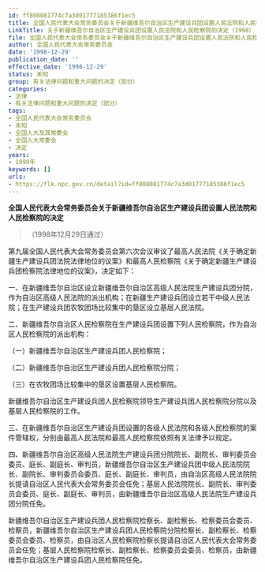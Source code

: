 ```yaml
---
id: ff808081774c7a3d01777185386f1ec5
title: 全国人民代表大会常务委员会关于新疆维吾尔自治区生产建设兵团设置人民法院和人民检察院的决定
LinkTitle: 关于新疆维吾尔自治区生产建设兵团设置人民法院和人民检察院的决定（1998）
file: 全国人民代表大会常务委员会关于新疆维吾尔自治区生产建设兵团设置人民法院和人民检察院的决定_ff808081774c7a3d01777185386f1ec5.docx
author: 全国人民代表大会常务委员会
date: '1998-12-29'
publication_date: ''
effective_date: '1998-12-29'
status: 未知
group: 有关法律问题和重大问题的决定（部分）
categories:
- 法律
- 有关法律问题和重大问题的决定（部分）
tags:
- 全国人民代表大会常务委员会
- 未知
- 全国人大及其常委会
- 全国人大常委会
- 决定
years:
- 1998年
keywords: []
urls:
- https://flk.npc.gov.cn/detail?id=ff808081774c7a3d01777185386f1ec5
---
```


**全国人民代表大会常务委员会关于新疆维吾尔自治区生产建设兵团设置人民法院和人民检察院的决定**

> （1998年12月29日通过）

第九届全国人民代表大会常务委员会第六次会议审议了最高人民法院《关于确定新疆生产建设兵团法院法律地位的议案》和最高人民检察院《关于确定新疆生产建设兵团检察院法律地位的议案》，决定如下：

一、在新疆维吾尔自治区设立新疆维吾尔自治区高级人民法院生产建设兵团分院，作为自治区高级人民法院的派出机构；在新疆生产建设兵团设立若干中级人民法院；在生产建设兵团农牧团场比较集中的垦区设立基层人民法院。

二、新疆维吾尔自治区人民检察院在生产建设兵团设置下列人民检察院，作为自治区人民检察院的派出机构：

（一）新疆维吾尔自治区生产建设兵团人民检察院；

（二）新疆维吾尔自治区生产建设兵团人民检察院分院；

（三）在农牧团场比较集中的垦区设置基层人民检察院。

新疆维吾尔自治区生产建设兵团人民检察院领导生产建设兵团人民检察院分院以及基层人民检察院的工作。

三、在新疆维吾尔自治区生产建设兵团设置的各级人民法院和各级人民检察院的案件管辖权，分别由最高人民法院和最高人民检察院依照有关法律予以规定。

四、新疆维吾尔自治区高级人民法院生产建设兵团分院院长、副院长、审判委员会委员、庭长、副庭长、审判员，新疆维吾尔自治区生产建设兵团中级人民法院院长、副院长、审判委员会委员、庭长、副庭长、审判员，由自治区高级人民法院院长提请自治区人民代表大会常务委员会任免；基层人民法院院长、副院长、审判委员会委员、庭长、副庭长、审判员，由新疆维吾尔自治区高级人民法院生产建设兵团分院任免。

新疆维吾尔自治区生产建设兵团人民检察院检察长、副检察长、检察委员会委员、检察员，新疆维吾尔自治区生产建设兵团人民检察院分院检察长、副检察长、检察委员会委员、检察员，由自治区人民检察院检察长提请自治区人民代表大会常务委员会任免；基层人民检察院检察长、副检察长、检察委员会委员、检察员，由新疆维吾尔自治区生产建设兵团人民检察院任免。
